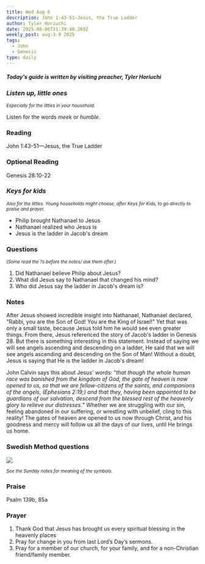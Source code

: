 ```yaml
---
title: Wed Aug 6
description: John 1:43-51—Jesus, the True Ladder
author: Tyler Horiuchi
date: 2025-08-06T21:39:40.269Z
weekly_post: aug-3-9 2025
tags:
  - John
  - Genesis
type: daily
---
```

##### *Today's guide is written by visiting preacher, Tyler Horiuchi*

### *Listen up, little ones*

<div><small><i>Especially for the littles in your household.</i></small></div>

Listen for the words *meek* or *humble*.

### Reading

John 1:43-51—Jesus, the True Ladder

### Optional Reading 

Genesis 28:10-22

### *Keys for kids*

<div><small><i>Also for the littles. Young households might choose, after Keys for Kids, to go directly to praise and prayer.</i></small></div>

* Philip brought Nathanael to Jesus
* Nathanael realized who Jesus is
* Jesus is the ladder in Jacob's dream 

### Questions

<div><small><i>(Some read the ?s before the notes/ ask them after.)</i></small></div>

1. Did Nathanael believe Philip about Jesus?
2. What did Jesus say to Nathanael that changed his mind?
3. Who did Jesus say the ladder in Jacob's dream is?

### Notes

After Jesus showed incredible insight into Nathanael, Nathanael declared, "Rabbi, you are the Son of God! You are the King of Israel!" Yet that was only a small taste, because Jesus told him he would see even greater things. From there, Jesus referenced the story of Jacob's ladder in Genesis 28. But there is something interesting in this statement. Instead of saying we will see angels ascending and descending on a ladder, He said that we will see angels ascending and descending on the Son of Man! Without a doubt, Jesus is saying that He is the ladder in Jacob's dream! 

John Calvin says this about Jesus' words: "*that though the whole human race was banished from the kingdom of God, the gate of heaven is now opened to us, so that we are fellow-citizens of the saints, and companions of the angels, (Ephesians 2:19;) and that they, having been appointed to be guardians of our salvation, descend from the blessed rest of the heavenly glory to relieve our distresses.*" Whether we are struggling with our sin, feeling abandoned in our suffering, or wrestling with unbelief, cling to this reality! The gates of heaven are opened to us now through Christ, and his goodness and mercy will follow us all the days of our lives, until He brings us home. 

### Swedish Method questions

![](/static/img/family_worship_study_ed-swedish_questions.png)

<div><small><i>See the Sunday notes for meaning of the symbols.</i></small></div>

### Praise

P﻿salm 139b, 85a 

### Prayer

1. Thank God that Jesus has brought us every spiritual blessing in the heavenly places
2. Pray for change in you from last Lord’s Day’s sermons.
3. Pray for a member of our church, for your family, and for a non-Christian friend/family member.